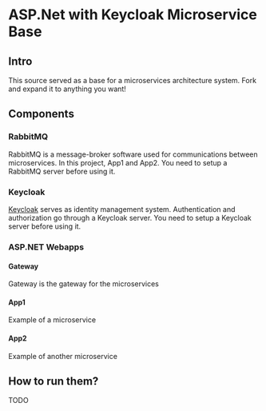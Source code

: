 # ASP.Net with Keycloak Microservice Base

## Intro
This source served as a base for a microservices architecture system. Fork and expand it to anything you want!

## Components

### RabbitMQ
RabbitMQ is a message-broker software used for communications between microservices. In this project, App1 and App2. You need to setup a RabbitMQ server before using it.

### Keycloak
[Keycloak](https://www.keycloak.org/) serves as identity management system. Authentication and authorization go through a Keycloak server. You need to setup a Keycloak server before using it.

### ASP.NET Webapps
#### Gateway
Gateway is the gateway for the microservices
#### App1
Example of a microservice
#### App2 
Example of another microservice

## How to run them?
TODO
